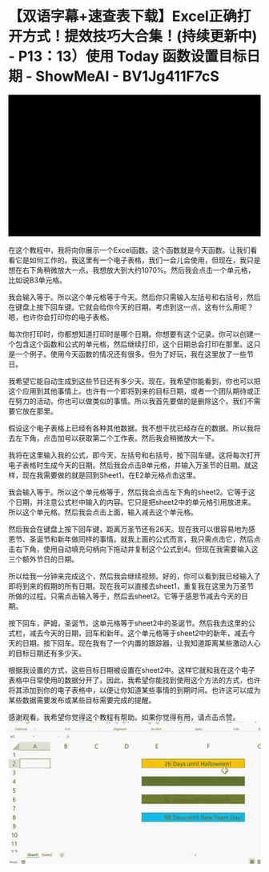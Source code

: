 # 【双语字幕+速查表下载】Excel正确打开方式！提效技巧大合集！(持续更新中) - P13：13）使用 Today 函数设置目标日期 - ShowMeAI - BV1Jg411F7cS

![](img/d8974f7ce33cfe5ad17d3a61064b8aa3_0.png)

在这个教程中，我将向你展示一个Excel函数。这个函数就是今天函数。让我们看看它是如何工作的。我这里有一个电子表格，我们一会儿会使用，但现在，我只是想在右下角稍微放大一点。我想放大到大约1070%。然后我会点击一个单元格，比如说B3单元格。

我会输入等于。所以这个单元格等于今天。然后你只需输入左括号和右括号，然后在键盘上按下回车键。它就会给你今天的日期。考虑到这一点，这有什么用呢？嗯，也许你会打印你的电子表格。

每次你打印时，你都想知道打印时是哪个日期。你想要有这个记录。你可以创建一个包含这个函数和公式的单元格，然后继续打印，这个日期总会打印在那里。这只是一个例子。使用今天函数的情况还有很多。但为了好玩，我在这里放了一些节日。

我希望它能自动生成到这些节日还有多少天。现在。我希望你能看到，你也可以把这个应用到其他事情上。也许有一个即将到来的目标日期，或者一个团队期待或正在努力的活动，你也可以做类似的事情。所以我首先要做的是删除这个。我们不需要它放在那里。

假设这个电子表格上已经有各种其他数据。我不想干扰已经存在的数据。所以我将去左下角，点击加号以获取第二个工作表。然后我会稍微放大一下。

我将在这里输入我的公式，即今天，左括号和右括号，按下回车键。这将每次打开电子表格时生成今天的日期。然后我会点击B单元格，并输入万圣节的日期。就这样，现在我需要做的就是回到Sheet1，在E2单元格点击这里。

我会输入等于。所以这个单元格等于，然后我会点击左下角的sheet2。它等于这个日期，并注意公式栏中输入的内容。它只是把sheet2中的单元格引用放进来。所以这个单元格。然后我会点击上面，输入减去这个单元格。

然后我会在键盘上按下回车键，距离万圣节还有26天。现在我可以很容易地为感恩节、圣诞节和新年做同样的事情。就我上面的公式而言，我只需点击它，然后点击右下角，使用自动填充句柄向下拖动并复制这个公式到4。但现在我需要输入这三个额外节日的日期。

所以给我一分钟来完成这个，然后我会继续视频。好的，你可以看到我已经输入了即将到来的假期的所有日期。现在我可以直接去sheet1，重复我在这里为万圣节所做的过程。只需点击输入等于，然后去sheet2。它等于感恩节减去今天的日期。

按下回车，萨姆，圣诞节。这单元格等于sheet2中的圣诞节。然后我去这里的公式栏，减去今天的日期，回车和新年。这个单元格等于sheet2中的新年，减去今天的日期。按下回车。现在我有了一个内置的跟踪器，让我知道距离某些激动人心的目标日期还有多少天。

根据我设置的方式，这些目标日期被设置在sheet2中。这样它就和我在这个电子表格中日常使用的数据分开了。因此，我希望你能找到使用这个方法的方式，也许将其添加到你的电子表格中，以便让你知道某些事情的到期时间。也许这可以成为某些数据需要发布或某些目标需要完成的提醒。

感谢观看。我希望你觉得这个教程有帮助。如果你觉得有用，请点击点赞。![](img/d8974f7ce33cfe5ad17d3a61064b8aa3_2.png)
